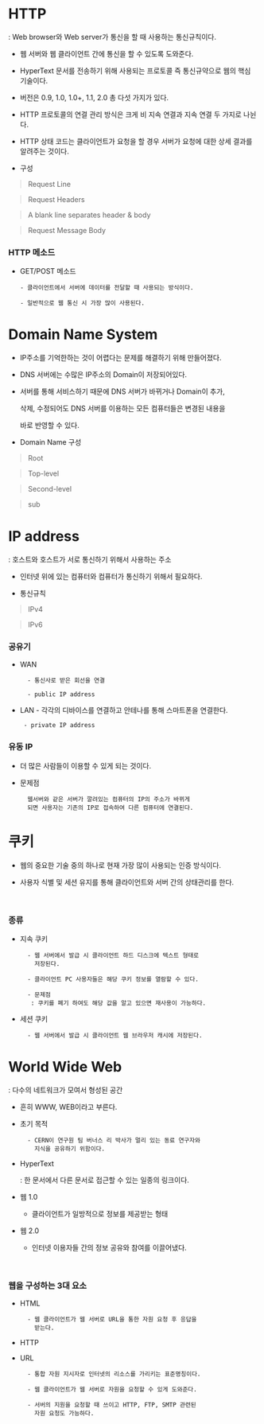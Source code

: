 # HTTP

: Web browser와 Web server가 통신을 할 때 사용하는 통신규칙이다.

- 웹 서버와 웹 클라이언트 간에 통신을 할 수 있도록 도와준다.

- HyperText 문서를 전송하기 위해 사용되는 프로토콜 즉 통신규약으로 웹의 핵심 기술이다.

- 버전은 0.9, 1.0, 1.0+, 1.1, 2.0 총 다섯 가지가 있다.

- HTTP 프로토콜의 연결 관리 방식은 크게 비 지속 연결과 지속 연결 두 가지로 나뉜다.

- HTTP 상태 코드는 클라이언트가 요청을 할 경우 서버가 요청에 대한 상세 결과를 알려주는 것이다.

- 구성

> Request Line

> Request Headers

> A blank line separates header & body

> Request Message Body

### HTTP 메소드

- GET/POST 메소드

      - 클라이언트에서 서버에 데이터를 전달할 때 사용되는 방식이다.

      - 일반적으로 웹 통신 시 가장 많이 사용된다.

# Domain Name System

- IP주소를 기억한하는 것이 어렵다는 문제를 해결하기 위해 만들어졌다.

- DNS 서버에는 수많은 IP주소의 Domain이 저장되어있다.

- 서버를 통해 서비스하기 때문에 DNS 서버가 바뀌거나 Domain이 추가,

  삭제, 수정되어도 DNS 서버를 이용하는 모든 컴퓨터들은 변경된 내용을

  바로 반영할 수 있다.

- Domain Name 구성

> Root

> Top-level

> Second-level

> sub

# IP address

: 호스트와 호스트가 서로 통신하기 위해서 사용하는 주소

- 인터넷 위에 있는 컴퓨터와 컴퓨터가 통신하기 위해서 필요하다.

- 통신규칙

> IPv4

> IPv6

### 공유기

- WAN

        - 통신사로 받은 회선을 연결

        - public IP address


- LAN
       - 각각의 디바이스를 연결하고 안테나를 통해 스마트폰을 연결한다.

       - private IP address

### 유동 IP

- 더 많은 사람들이 이용할 수 있게 되는 것이다.

- 문제점

        웹서버와 같은 서버가 깔려있는 컴퓨터의 IP의 주소가 바뀌게
        되면 사용자는 기존의 IP로 접속하여 다른 컴퓨터에 연결된다.

# 쿠키

- 웹의 중요한 기술 중의 하나로 현재 가장 많이 사용되는 인증 방식이다.

- 사용자 식별 및 세션 유지를 통해 클라이언트와 서버 간의 상태관리를 한다.

<br>

### 종류

- 지속 쿠키

        - 웹 서버에서 발급 시 클라이언트 하드 디스크에 텍스트 형태로
          저장된다.

        - 클라이언트 PC 사용자들은 해당 쿠키 정보를 열람할 수 있다.

        - 문제점
         : 쿠키를 폐기 하여도 해당 값을 알고 있으면 재사용이 가능하다.

- 세션 쿠키

        - 웹 서버에서 발급 시 클라이언트 웹 브라우저 캐시에 저장된다.

# World Wide Web

: 다수의 네트워크가 모여서 형성된 공간

- 흔히 WWW, WEB이라고 부른다.

- 초기 목적

        - CERN이 연구원 팀 버너스 리 박사가 멀리 있는 동료 연구자와
          지식을 공유하기 위함이다.

- HyperText

  : 한 문서에서 다른 문서로 접근할 수 있는 일종의 링크이다.

- 웹 1.0

  - 클라이언트가 일방적으로 정보를 제공받는 형태

- 웹 2.0

  - 인터넷 이용자들 간의 정보 공유와 참여를 이끌어냈다.

<br>

### 웹을 구성하는 3대 요소

- HTML

        - 웹 클라이언트가 웹 서버로 URL을 통한 자원 요청 후 응답을
          받는다.

- HTTP

- URL

        - 통합 자원 지시자로 인터넷의 리소스를 가리키는 표준명칭이다.

        - 웹 클라이언트가 웹 서버로 자원을 요청할 수 있게 도와준다.

        - 서버의 지원을 요청할 때 쓰이고 HTTP, FTP, SMTP 관련된
          자원 요청도 가능하다.
